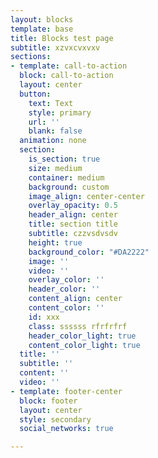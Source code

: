 ```yaml
---
layout: blocks
template: base
title: Blocks test page
subtitle: xzvxcvxvxv
sections:
- template: call-to-action
  block: call-to-action
  layout: center
  button:
    text: Text
    style: primary
    url: ''
    blank: false
  animation: none
  section:
    is_section: true
    size: medium
    container: medium
    background: custom
    image_align: center-center
    overlay_opacity: 0.5
    header_align: center
    title: section title
    subtitle: czzvsdvsdv
    height: true
    background_color: "#DA2222"
    image: ''
    video: ''
    overlay_color: ''
    header_color: ''
    content_align: center
    content_color: ''
    id: xxx
    class: ssssss rfrfrfrf
    header_color_light: true
    content_color_light: true
  title: ''
  subtitle: ''
  content: ''
  video: ''
- template: footer-center
  block: footer
  layout: center
  style: secondary
  social_networks: true

---
```

